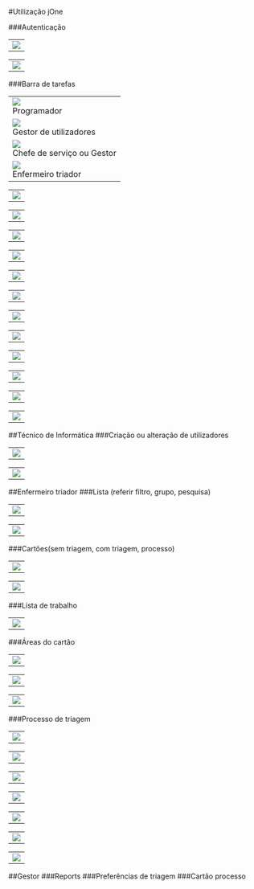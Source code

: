 #Utilização jOne

###Autenticação
<table>
    <tr>
        <td><img src="../img/users/login/1.png"></td>
    </tr>
</table>
<table>
    <tr>
        <td><img src="../img/users/login/2.png"></td>
    </tr>
</table>
###Barra de tarefas

<table>
    <tr>
        <td><img src="../img/users/taskbar/1.png"><br/>Programador</td>
    </tr>
    <tr>
        <td><img src="../img/users/taskbar/2.png"><br/>Gestor de utilizadores</td>
    </tr>
    <tr>
        <td><img src="../img/users/taskbar/3.png"><br/>Chefe de serviço ou Gestor</td>
    </tr>
    <tr>
        <td><img src="../img/users/taskbar/4.png"><br/>Enfermeiro triador</td>
    </tr>
</table>

<table>
    <tr>
        <td><img src="../img/users/taskbar/5.png"></td>
    </tr>
</table>

<table>
    <tr>
        <td><img src="../img/users/taskbar/6.png"></td>
    </tr>
</table>

<table>
    <tr>
        <td><img src="../img/users/taskbar/7.png"></td>
    </tr>
</table>

<table>
    <tr>
        <td><img src="../img/users/taskbar/8.png"></td>
    </tr>
</table>

<table>
    <tr>
        <td><img src="../img/users/taskbar/9.png"></td>
    </tr>
</table>

<table>
    <tr>
        <td><img src="../img/users/taskbar/10.png"></td>
    </tr>
</table>

<table>
    <tr>
        <td><img src="../img/users/taskbar/11.png"></td>
    </tr>
</table>

<table>
    <tr>
        <td><img src="../img/users/taskbar/12.png"></td>
    </tr>
</table>

<table>
    <tr>
        <td><img src="../img/users/taskbar/13.png"></td>
    </tr>
</table>

<table>
    <tr>
        <td><img src="../img/users/taskbar/14.png"></td>
    </tr>
</table>

<table>
    <tr>
        <td><img src="../img/users/taskbar/15.png"></td>
    </tr>
</table>

<table>
    <tr>
        <td><img src="../img/users/taskbar/16.png"></td>
    </tr>
</table>

##Técnico de Informática
###Criação ou alteração de utilizadores

<table>
    <tr>
        <td><img src="../img/users/admin/1.png"></td>
    </tr>
</table>

<table>
    <tr>
        <td><img src="../img/users/admin/2.png"></td>
    </tr>
</table>

##Enfermeiro triador
###Lista (referir filtro, grupo, pesquisa)
<table>
    <tr>
        <td><img src="../img/users/triage/1.png"></td>
    </tr>
</table>

<table>
    <tr>
        <td><img src="../img/users/triage/2.png"></td>
    </tr>
</table>
###Cartões(sem triagem, com triagem, processo)
<table>
    <tr>
        <td><img src="../img/users/triage/3.png"></td>
    </tr>
</table>

<table>
    <tr>
        <td><img src="../img/users/triage/4.png"></td>
    </tr>
</table>
###Lista de trabalho
<table>
    <tr>
        <td><img src="../img/users/triage/5.png"></td>
    </tr>
</table>
###Áreas do cartão

<table>
    <tr>
        <td><img src="../img/users/triage/7.png"></td>
    </tr>
</table>
<table>
    <tr>
        <td><img src="../img/users/triage/8.png"></td>
    </tr>
</table>
<table>
    <tr>
        <td><img src="../img/users/triage/16.png"></td>
    </tr>
</table>

###Processo de triagem
<table>
    <tr>
        <td><img src="../img/users/triage/9.png"></td>
    </tr>
</table>
<table>
    <tr>
        <td><img src="../img/users/triage/10.png"></td>
    </tr>
</table>
<table>
    <tr>
        <td><img src="../img/users/triage/11.png"></td>
    </tr>
</table>
<table>
    <tr>
        <td><img src="../img/users/triage/12.png"></td>
    </tr>
</table>
<table>
    <tr>
        <td><img src="../img/users/triage/13.png"></td>
    </tr>
</table>
<table>
    <tr>
        <td><img src="../img/users/triage/14.png"></td>
    </tr>
</table>
<table>
    <tr>
        <td><img src="../img/users/triage/15.png"></td>
    </tr>
</table>
##Gestor
###Reports
###Preferências de triagem
###Cartão processo